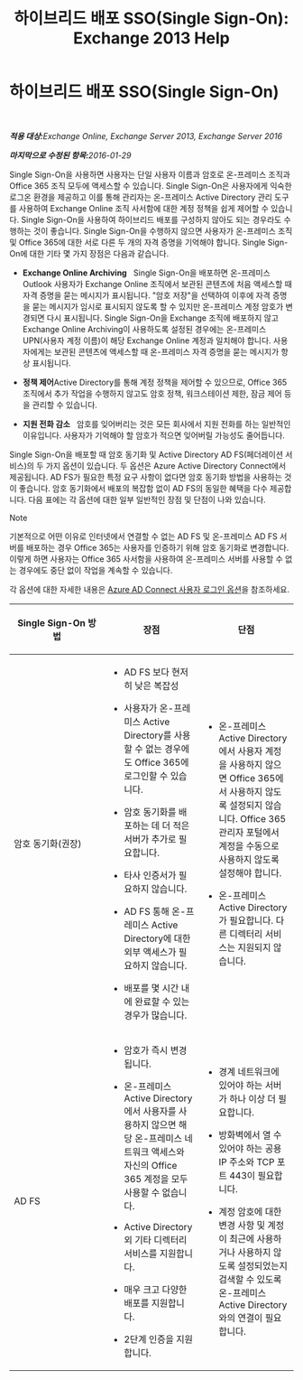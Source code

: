 ﻿---
title: '하이브리드 배포 SSO(Single Sign-On): Exchange 2013 Help'
TOCTitle: 하이브리드 배포 SSO(Single Sign-On)
ms:assetid: 050606f9-718d-4a1f-b7a6-50b08c6e9e07
ms:mtpsurl: https://technet.microsoft.com/ko-kr/library/Hh563846(v=EXCHG.150)
ms:contentKeyID: 50484623
ms.date: 01/10/2018
mtps_version: v=EXCHG.150
ms.translationtype: HT
---

# 하이브리드 배포 SSO(Single Sign-On)

 

_<strong>적용 대상:</strong>Exchange Online, Exchange Server 2013, Exchange Server 2016_

_<strong>마지막으로 수정된 항목:</strong>2016-01-29_

Single Sign-On을 사용하면 사용자는 단일 사용자 이름과 암호로 온-프레미스 조직과 Office 365 조직 모두에 액세스할 수 있습니다. Single Sign-On은 사용자에게 익숙한 로그온 환경을 제공하고 이를 통해 관리자는 온-프레미스 Active Directory 관리 도구를 사용하여 Exchange Online 조직 사서함에 대한 계정 정책을 쉽게 제어할 수 있습니다. Single Sign-On을 사용하여 하이브리드 배포를 구성하지 않아도 되는 경우라도 수행하는 것이 좋습니다. Single Sign-On을 수행하지 않으면 사용자가 온-프레미스 조직 및 Office 365에 대한 서로 다른 두 개의 자격 증명을 기억해야 합니다. Single Sign-On에 대한 기타 몇 가지 장점은 다음과 같습니다.

  - **Exchange Online Archiving**   Single Sign-On을 배포하면 온-프레미스 Outlook 사용자가 Exchange Online 조직에서 보관된 콘텐츠에 처음 액세스할 때 자격 증명을 묻는 메시지가 표시됩니다. "암호 저장"을 선택하여 이후에 자격 증명을 묻는 메시지가 임시로 표시되지 않도록 할 수 있지만 온-프레미스 계정 암호가 변경되면 다시 표시됩니다. Single Sign-On을 Exchange 조직에 배포하지 않고 Exchange Online Archiving이 사용하도록 설정된 경우에는 온-프레미스 UPN(사용자 계정 이름)이 해당 Exchange Online 계정과 일치해야 합니다. 사용자에게는 보관된 콘텐츠에 액세스할 때 온-프레미스 자격 증명을 묻는 메시지가 항상 표시됩니다.

  - **정책 제어**Active Directory를 통해 계정 정책을 제어할 수 있으므로, Office 365 조직에서 추가 작업을 수행하지 않고도 암호 정책, 워크스테이션 제한, 잠금 제어 등을 관리할 수 있습니다.

  - **지원 전화 감소**   암호를 잊어버리는 것은 모든 회사에서 지원 전화를 하는 일반적인 이유입니다. 사용자가 기억해야 할 암호가 적으면 잊어버릴 가능성도 줄어듭니다.

Single Sign-On을 배포할 때 암호 동기화 및 Active Directory AD FS(페더레이션 서비스)의 두 가지 옵션이 있습니다. 두 옵션은 Azure Active Directory Connect에서 제공됩니다. AD FS가 필요한 특정 요구 사항이 없다면 암호 동기화 방법을 사용하는 것이 좋습니다. 암호 동기화에서 배포의 복잡함 없이 AD FS의 동일한 혜택을 다수 제공합니다. 다음 표에는 각 옵션에 대한 일부 일반적인 장점 및 단점이 나와 있습니다.


> [!NOTE]
> 기본적으로 어떤 이유로 인터넷에서 연결할 수 없는 AD FS 및 온-프레미스 AD FS 서버를 배포하는 경우 Office 365는 사용자를 인증하기 위해 암호 동기화로 변경합니다. 이렇게 하면 사용자는 Office 365 사서함을 사용하여 온-프레미스 서버를 사용할 수 없는 경우에도 중단 없이 작업을 계속할 수 있습니다.



각 옵션에 대한 자세한 내용은 [Azure AD Connect 사용자 로그인 옵션](http://go.microsoft.com/fwlink/p/?linkid=723514)을 참조하세요.


<table>
<colgroup>
<col style="width: 33%" />
<col style="width: 33%" />
<col style="width: 33%" />
</colgroup>
<thead>
<tr class="header">
<th><p>Single Sign-On 방법</p></th>
<th><p>장점</p></th>
<th><p>단점</p></th>
</tr>
</thead>
<tbody>
<tr class="odd">
<td><p>암호 동기화(권장)</p></td>
<td><ul>
<li><p>AD FS 보다 현저히 낮은 복잡성</p></li>
<li><p>사용자가 온-프레미스 Active Directory를 사용할 수 없는 경우에도 Office 365에 로그인할 수 있습니다.</p></li>
<li><p>암호 동기화를 배포하는 데 더 적은 서버가 추가로 필요합니다.</p></li>
<li><p>타사 인증서가 필요하지 않습니다.</p></li>
<li><p>AD FS 통해 온-프레미스 Active Directory에 대한 외부 액세스가 필요하지 않습니다.</p></li>
<li><p>배포를 몇 시간 내에 완료할 수 있는 경우가 많습니다.</p></li>
</ul></td>
<td><ul>
<li><p>온-프레미스 Active Directory에서 사용자 계정을 사용하지 않으면 Office 365에서 사용하지 않도록 설정되지 않습니다. Office 365 관리자 포털에서 계정을 수동으로 사용하지 않도록 설정해야 합니다.</p></li>
<li><p>온-프레미스 Active Directory가 필요합니다. 다른 디렉터리 서비스는 지원되지 않습니다.</p></li>
</ul></td>
</tr>
<tr class="even">
<td><p>AD FS</p></td>
<td><ul>
<li><p>암호가 즉시 변경됩니다.</p></li>
<li><p>온-프레미스 Active Directory에서 사용자를 사용하지 않으면 해당 온-프레미스 네트워크 액세스와 자신의 Office 365 계정을 모두 사용할 수 없습니다.</p></li>
<li><p>Active Directory 외 기타 디렉터리 서비스를 지원합니다.</p></li>
<li><p>매우 크고 다양한 배포를 지원합니다.</p></li>
<li><p>2단계 인증을 지원합니다.</p></li>
</ul></td>
<td><ul>
<li><p>경계 네트워크에 있어야 하는 서버가 하나 이상 더 필요합니다.</p></li>
<li><p>방화벽에서 열 수 있어야 하는 공용 IP 주소와 TCP 포트 443이 필요합니다.</p></li>
<li><p>계정 암호에 대한 변경 사항 및 계정이 최근에 사용하거나 사용하지 않도록 설정되었는지 검색할 수 있도록 온-프레미스 Active Directory와의 연결이 필요합니다.</p></li>
</ul></td>
</tr>
</tbody>
</table>

